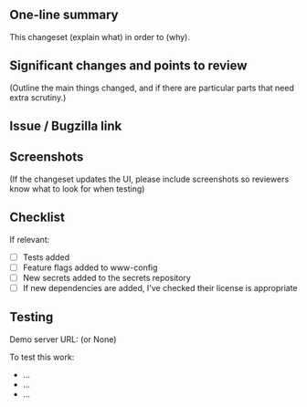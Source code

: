 ## One-line summary

This changeset (explain what) in order to (why).

## Significant changes and points to review

(Outline the main things changed, and if there are particular parts that need extra scrutiny.)

## Issue / Bugzilla link



## Screenshots

(If the changeset updates the UI, please include screenshots so reviewers know what to look for when testing)

## Checklist

If relevant:

- [ ] Tests added  
- [ ] Feature flags added to www-config
- [ ] New secrets added to the secrets repository
- [ ] If new dependencies are added, I've checked their license is appropriate

## Testing

Demo server URL: (or None)

To test this work:
* ...
* ...
* ...

